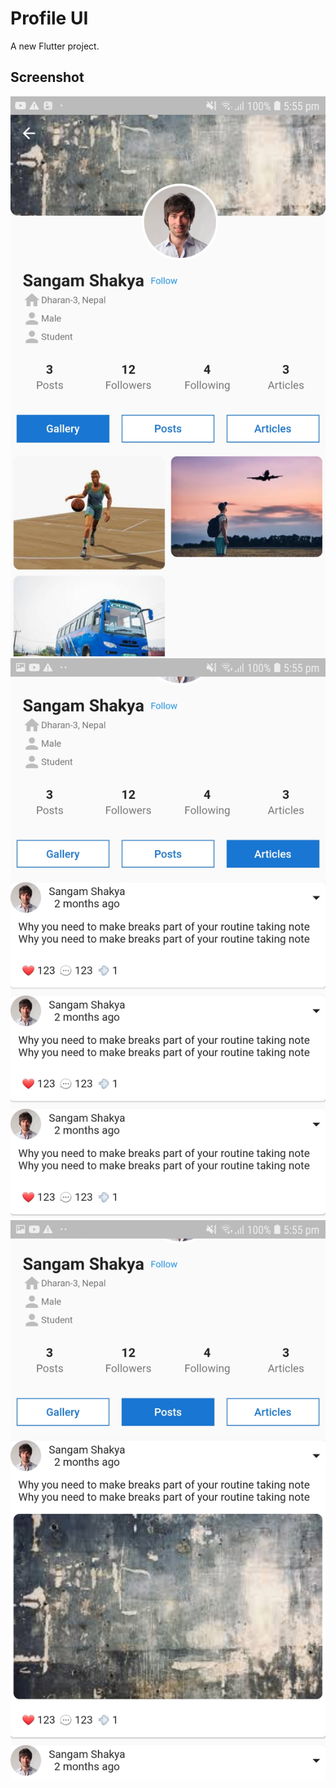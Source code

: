 # Profile UI

A new Flutter project.

## Screenshot
<img src = "https://github.com/ShakyaSangam/Profile_UI/blob/master/screenshots/Screenshot_20200725-175541.jpg">
<img src = "https://github.com/ShakyaSangam/Profile_UI/blob/master/screenshots/Screenshot_20200725-175551.jpg">
<img src = "https://github.com/ShakyaSangam/Profile_UI/blob/master/screenshots/Screenshot_20200725-175548.jpg">
